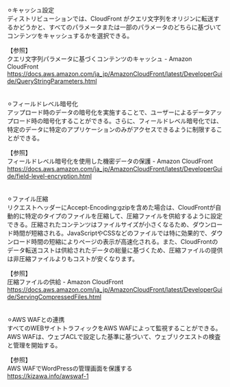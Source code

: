 ⚪︎キャッシュ設定</br>
ディストリビューションでは、CloudFront がクエリ文字列をオリジンに転送するかどうかと、すべてのパラメータまたは一部のパラメータのどちらに基づいてコンテンツをキャッシュするかを選択できる。

【参照】</br>
クエリ文字列パラメータに基づくコンテンツのキャッシュ - Amazon CloudFront</br>
https://docs.aws.amazon.com/ja_jp/AmazonCloudFront/latest/DeveloperGuide/QueryStringParameters.html</br>
</br></br>
⚪︎フィールドレベル暗号化</br>
アップロード時のデータの暗号化を実施することで、ユーザーによるデータアップロード時の暗号化することができる。さらに、フィールドレベル暗号化では、特定のデータに特定のアプリケーションのみがアクセスできるように制限することができる。

【参照】</br>
フィールドレベル暗号化を使用した機密データの保護 - Amazon CloudFront</br>
https://docs.aws.amazon.com/ja_jp/AmazonCloudFront/latest/DeveloperGuide/field-level-encryption.html</br>
</br></br>
⚪︎ファイル圧縮</br>
リクエストヘッダーにAccept-Encoding:gzipを含めた場合は、CloudFrontが自動的に特定のタイプのファイルを圧縮して、圧縮ファイルを供給するように設定できる。圧縮されたコンテンツはファイルサイズが小さくなるため、ダウンロード時間が短縮される。JavaScriptやCSSなどのファイルでは特に効果的で、ダウンロード時間の短縮によりページの表示が高速化される。また、CloudFrontのデータ転送コストは供給されたデータの総量に基づくため、圧縮ファイルの提供は非圧縮ファイルよりもコストが安くなります。

【参照】</br>
圧縮ファイルの供給 - Amazon CloudFront</br>
https://docs.aws.amazon.com/ja_jp/AmazonCloudFront/latest/DeveloperGuide/ServingCompressedFiles.html</br>
</br></br>
⚪︎AWS WAFとの連携</br>
すべてのWEBサイトトラフィックをAWS WAFによって監視することができる。AWS WAFは、ウェブACLで設定した基準に基づいて、ウェブリクエストの検査と管理を開始する。</br>

【参照】</br>
AWS WAFでWordPressの管理画面を保護する</br>
https://kizawa.info/awswaf-1
